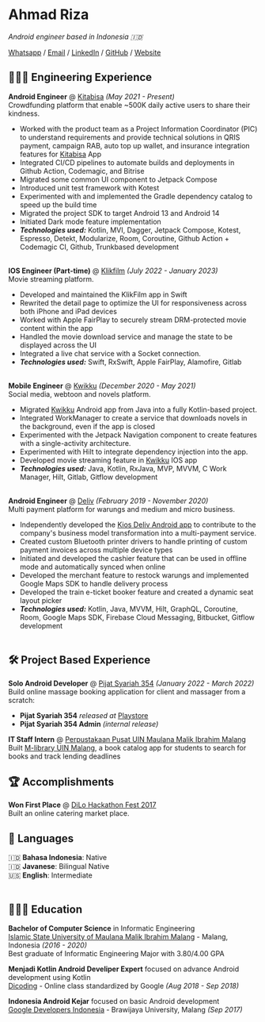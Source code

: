 # Ahmad Riza
_Android engineer based in Indonesia 🇮🇩_ <br>

[Whatsapp](https://wa.me/62895359672090) / [Email](mailto:riza.public@gmail.com) / [LinkedIn](https://www.linkedin.com/in/ahmadriza/) / [GitHub](https://github.com/ahmadriza/) / [Website](https://ahmadriza.github.io/) 

## 👨🏽‍💻 Engineering Experience

**Android Engineer** @ [Kitabisa](https://kitabisa.com/) _(May 2021 - Present)_ <br>
Crowdfunding platform that enable ~500K daily active users to share their kindness.
  - Worked with the product team as a Project Information Coordinator (PIC) to understand requirements and provide technical solutions in QRIS payment, campaign RAB, auto top up wallet, and insurance integration features for [Kitabisa](https://play.google.com/store/apps/details?id=com.kitabisa.android) App
  - Integrated CI/CD pipelines to automate builds and deployments in Github Action, Codemagic, and Bitrise
  - Migrated some common UI component to Jetpack Compose
  - Introduced unit test framework with Kotest
  - Experimented with and implemented the Gradle dependency catalog to speed up the build time
  - Migrated the project SDK to target Android 13 and Android 14
  - Initiated Dark mode feature implementation
  - **_Technologies used:_** Kotlin, MVI, Dagger, Jetpack Compose, Kotest, Espresso, Detekt, Modularize, Room, Coroutine, Github Action + Codemagic CI, Github, Trunkbased development
<br><br>

**IOS Engineer (Part-time)** @ [Klikfilm](https://klikfilm.com/) _(July 2022 - January 2023)_ <br>
Movie streaming platform.
- Developed and maintained the KlikFilm app in Swift
- Rewrited the detail page to optimize the UI for responsiveness across both iPhone and iPad devices
- Worked with Apple FairPlay to securely stream DRM-protected movie content within the app
- Handled the movie download service and manage the state to be displayed across the UI
- Integrated a live chat service with a Socket connection.
- **_Technologies used:_** Swift, RxSwift, Apple FairPlay, Alamofire, Gitlab
<br><br>

**Mobile Engineer** @ [Kwikku](https://kwikku.com/) _(December 2020 - May 2021)_ <br>
Social media, webtoon and novels platform.
- Migrated [Kwikku](https://play.google.com/store/apps/details?id=com.kwikku.android) Android app from Java into a fully Kotlin-based project.
- Integrated WorkManager to create a service that downloads novels in the background, even if the app is closed
- Experimented with the Jetpack Navigation component to create features with a single-activity architecture.
- Experimented with Hilt to integrate dependency injection into the app.
- Developed movie streaming feature in [Kwikku](https://www.kwikku.com/post/1470662) IOS app
- **_Technologies used:_** Java, Kotlin, RxJava, MVP, MVVM, C Work Manager, Hilt, Gitlab, Gitflow development
<br><br>

**Android Engineer** @ [Deliv](https://deliv.co.id/) _(February 2019 - November 2020)_ <br>
Multi payment platform for warungs and medium and micro business.
- Independently developed the [Kios Deliv Android app](https://play.google.com/store/apps/details?id=id.co.deliv.kios) to contribute to the company's business model transformation into a multi-payment service.
- Created custom Bluetooth printer drivers to handle printing of custom payment invoices across multiple device types
- Initiated and developed the cashier feature that can be used in offline mode and automatically synced when online
- Developed the merchant feature to restock warungs and implemented Google Maps SDK to handle delivery process
- Developed the train e-ticket booker feature and created a dynamic seat layout picker
- **_Technologies used:_** Kotlin, Java, MVVM, Hilt, GraphQL, Coroutine, Room, Google Maps SDK, Firebase Cloud Messaging, Bitbucket, Gitflow development
<br><br>

## 🛠️ Project Based Experience

**Solo Android Developer** @ [Pijat Syariah 354](https://pijatsyariah354.com/) _(January 2022 - March 2022)_<br>
Build online massage booking application for client and massager from a scratch:
  - **Pijat Syariah 354** _released at_ [Playstore](https://play.google.com/store/apps/details?id=com.pijatsyariah354.android)
  - **Pijat Syariah 354 Admin** _(internal release)_

**IT Staff Intern** @ [Perpustakaan Pusat UIN Maulana Malik Ibrahim Malang](https://library.uin-malang.ac.id/)
Built [M-library UIN Malang](https://play.google.com/store/apps/details?id=id.ac.uin_malang.library.m_library), a book catalog app for students to search for books and track lending deadlines

## 🏆 Accomplishments

**Won First Place** @ [DiLo Hackathon Fest 2017](https://www.goodnewsfromindonesia.id/2017/11/25/serentak-di-10-kota-dilo-hackhaton-2017-tumbuhkan-sumberdaya-digital-indonesia)<br>
Built an online catering market place.

## 💬 Languages

🇮🇩 **Bahasa Indonesia**: Native <br>
🇮🇩 **Javanese**: Bilingual Native <br>
🇺🇸 **English**: Intermediate
<br><br>

## 👨🏼‍🎓 Education

**Bachelor of Computer Science** in Informatic Engineering<br>
[Islamic State University of Maulana Malik Ibrahim Malang](https://www.uin-malang.ac.id/) - Malang, Indonesia _(2016 - 2020)_<br>
Best graduate of Informatic Engineering Major with 3.80/4.00 GPA

**Menjadi Kotlin Android Develiper Expert** focused on advance Android development using Kotlin<br>
[Dicoding](https://www.dicoding.com/) - Online class standardized by Google _(Aug 2018 - Sep 2018)_ <br>

**Indonesia Android Kejar** focused on basic Android development<br>
[Google Developers Indonesia](https://events.withgoogle.com/googledeveloperskejar/)  - Brawijaya University, Malang _(Sep 2017)_
